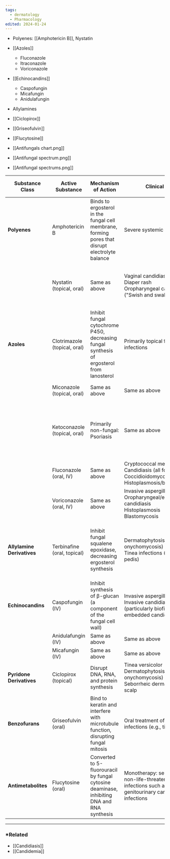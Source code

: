 ```yaml
---
tags:
  - dermatology
  - Pharmacology
edited: 2024-01-24
---
```


  - Polyenes: [[Amphotericin B]], Nystatin
  - [[Azoles]]
	  - Fluconazole
	  - Itraconazole
	  - Voriconazole
  - [[Echinocandins]]
	  - Caspofungin
	  - Micafungin
	  - Anidulafungin
- Allylamines
- [[Ciclopirox]] 
- [[Griseofulvin]]
- [[Flucytosine]] 

- [[Antifungals chart.png]] 
- [[Antifungal spectrum.png]]
- [[Antifungal spectrums.png]]

| **Substance Class**        | **Active Substance**         | **Mechanism of Action**                                                                         | **Clinical Use**                                                                                         | **Characteristics**                                                       | **Important Adverse Effects**                                                                                                     |
| -------------------------- | ---------------------------- | ----------------------------------------------------------------------------------------------- | -------------------------------------------------------------------------------------------------------- | ------------------------------------------------------------------------- | --------------------------------------------------------------------------------------------------------------------------------- |
| **Polyenes**               | Amphotericin B               | Binds to ergosterol in the fungal cell membrane, forming pores that disrupt electrolyte balance | Severe systemic mycoses                                                                                  | Very broad spectrum of efficacy                                           | Toxicity can cause arrhythmias leading to cardiac arrest, phlebitis, electrolyte imbalance, nephrotoxicity                        |
|                            | Nystatin (topical, oral)     | Same as above                                                                                   | Vaginal candidiasis<br>Diaper rash<br>Oropharyngeal candidiasis ("Swish and swallow")                    | Broad spectrum of efficacy                                                | Gastrointestinal symptoms<br>Contact dermatitis, Stevens-Johnson syndrome                                                         |
| **Azoles**                 | Clotrimazole (topical, oral) | Inhibit fungal cytochrome P450, decreasing fungal synthesis of ergosterol from lanosterol       | Primarily topical fungal infections                                                                      | Broad spectrum of efficacy                                                | Local burning, reaction, and/or pruritus                                                                                          |
|                            | Miconazole (topical, oral)   | Same as above                                                                                   | Same as above                                                                                            | Broad spectrum of efficacy                                                | Same as above                                                                                                                     |
|                            | Ketoconazole (topical, oral) | Primarily non-fungal: Psoriasis                                                                 | Same as above                                                                                            | Broad spectrum of efficacy                                                | Hepatotoxicity<br>Inhibition of cytochrome P-450 leading to drug interactions<br>Gastrointestinal upset<br>Gynecomastia           |
|                            | Fluconazole (oral, IV)       | Same as above                                                                                   | Cryptococcal meningitis<br>Candidiasis (all forms)<br>Coccidioidomycosis<br>Histoplasmosis/blastomycosis | Same as above                                                             | Same as above                                                                                                                     |
|                            | Voriconazole (oral, IV)      | Same as above                                                                                   | Invasive aspergillosis<br>Oropharyngeal/esophageal candidiasis<br>Histoplasmosis<br>Blastomycosis        | Same as above                                                             | Same as above                                                                                                                     |
| **Allylamine Derivatives** | Terbinafine (oral, topical)  | Inhibit fungal squalene epoxidase, decreasing ergosterol synthesis                              | Dermatophytosis (especially onychomycosis)<br>Tinea infections (e.g., tinea pedis)                       | Avoid in impaired liver function<br>Avoid in systemic lupus erythematosus | Hepatotoxicity<br>Dysgeusia<br>Gastrointestinal upset<br>Exacerbation of autoimmune diseases (e.g., systemic lupus erythematosus) |
| **Echinocandins**          | Caspofungin (IV)             | Inhibit synthesis of β-glucan (a component of the fungal cell wall)                             | Invasive aspergillosis<br>Invasive candidiasis (particularly biofilm-embedded candida)                   | Minimal distribution to the CSF                                           | Flushing<br>Hypotension                                                                                                           |
|                            | Anidulafungin (IV)           | Same as above                                                                                   | Same as above                                                                                            | Same as above                                                             | Same as above                                                                                                                     |
|                            | Micafungin (IV)              | Same as above                                                                                   | Same as above                                                                                            | Same as above                                                             | Same as above                                                                                                                     |
| **Pyridone Derivatives**   | Ciclopirox (topical)         | Disrupt DNA, RNA, and protein synthesis                                                         | Tinea versicolor<br>Dermatophytosis (e.g., onychomycosis)<br>Seborrheic dermatitis of the scalp          | Do not apply to eye or mucous membranes                                   | Facial edema<br>Ventricular tachycardia<br>Skin irritations<br>Pruritus                                                           |
| **Benzofurans**            | Griseofulvin (oral)          | Bind to keratin and interfere with microtubule function, disrupting fungal mitosis              | Oral treatment of tinea infections (e.g., tinea pedis)                                                   | Avoid in porphyria<br>Avoid in hepatic failure                            | Hepatotoxicity<br>Rashes and severe skin reactions (e.g., Stevens-Johnson syndrome)                                               |
| **Antimetabolites**        | Flucytosine (oral)           | Converted to 5-fluorouracil by fungal cytosine deaminase, inhibiting DNA and RNA synthesis      | Monotherapy: select cases of non-life-threatening infections such as genitourinary candida infections    | Use with extreme caution in                                               |                                                                                                                                   |

---
### *Related
- [[Candidiasis]] 
- [[Candidemia]] 